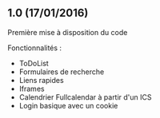 ## 1.0 (17/01/2016)

Première mise à disposition du code

Fonctionnalités :

 - ToDoList
 - Formulaires de recherche
 - Liens rapides
 - Iframes
 - Calendrier Fullcalendar à partir d'un ICS
 - Login basique avec un cookie
